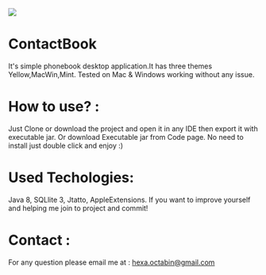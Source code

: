 <img src="https://github.com/Coder-ACJHP/ContactBook-master/blob/master/resources/ContactBook.png">

# ContactBook
It's simple phonebook desktop application.It has three themes Yellow,MacWin,Mint.
Tested on Mac & Windows working without any issue.

# How to use? :
Just Clone or download the project and open it in any IDE then export it with executable jar. Or download Executable jar from Code page. No need to install just double click and enjoy :)

# Used Techologies:
Java 8, SQLlite 3, Jtatto, AppleExtensions.
If you want to improve yourself and helping me join to project and commit!

# Contact :
For any question please email me at : <a href="mailto:hexa.octabin@gmail.com">hexa.octabin@gmail.com</a>
